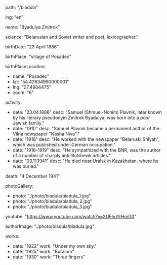 path: "/biadula"

lng: "en"

name: "Byadulya Zmitrok"

science: "Belarusian and Soviet writer and poet, lexicographer."

birthDate: "23 April 1886"

birthPlace: "village of Posadec"

birthPlaceLocation:

- name: "Posadec"
- lat: "54.42634990000001"
- lng: "27.4904475"
- zoom: "6"

activity:

- date: "23.04.1886"
  desc: "Samuel (Shmuel-Nohim) Plavnik, later known by his literary pseudonym Zmitrok Byadulya, was born into a poor Jewish family."
- date: "1910"
  desc: "Samuel Plavnik became a permanent author of the Vilna newspaper "Nasha Niva"."
- date: "1918"
  desc: "He worked with the newspaper "Belaruski Shlyah", which was published under German occupation."
- date: "1918-1919"
  desc: "He sympathized with the BNR, was the author of a number of sharply anti-Bolshevik articles."
- date: "03.11.1941"
  desc: "He died near Uralsk in Kazakhstan, where he was buried."

death: "4 December 1941"

photoGallery:

- photo: "./photo/biadula/biadula_1.jpg"
- photo: "./photo/biadula/biadula_2.jpg"
- photo: "./photo/biadula/biadula_3.jpg"

youtube: "https://www.youtube.com/watch?v=XUFhoYrHmD0"

authorImage: "./photo/biadula/biadula.jpg"

works:

- date: "1922"
  work: "Under my own sky."
- date: "1925"
  work: "Buralom"
- date: "1930"
  work: "Three fingers"
